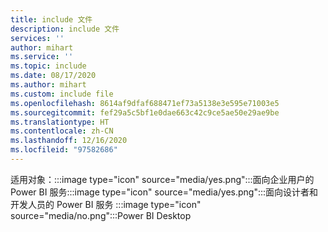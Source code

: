 ```yaml
---
title: include 文件
description: include 文件
services: ''
author: mihart
ms.service: ''
ms.topic: include
ms.date: 08/17/2020
ms.author: mihart
ms.custom: include file
ms.openlocfilehash: 8614af9dfaf688471ef73a5138e3e595e71003e5
ms.sourcegitcommit: fef29a5c5bf1e0dae663c42c9ce5ae50e29ae9be
ms.translationtype: HT
ms.contentlocale: zh-CN
ms.lasthandoff: 12/16/2020
ms.locfileid: "97582686"
---
```

<Token>适用对象：:::image type="icon" source="media/yes.png":::面向企业用户的 Power BI 服务:::image type="icon" source="media/yes.png":::面向设计者和开发人员的 Power BI 服务 :::image type="icon" source="media/no.png":::Power BI Desktop </Token>